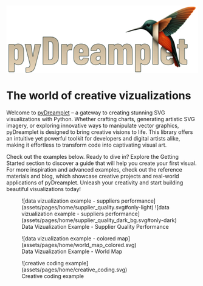 ![Logo](assets/pyDreamplet_logo.png)

# The world of creative vizualizations

Welcome to [pyDreamplet](https://pypi.org/project/pydreamplet/) – a gateway to creating stunning SVG visualizations with Python. Whether crafting charts, generating artistic SVG imagery, or exploring innovative ways to manipulate vector graphics, pyDreamplet is designed to bring creative visions to life. This library offers an intuitive yet powerful toolkit for developers and digital artists alike, making it effortless to transform code into captivating visual art.

Check out the examples below. Ready to dive in? Explore the Getting Started section to discover a guide that will help you create your first visual. For more inspiration and advanced examples, check out the reference materials and blog, which showcase creative projects and real-world applications of pyDreamplet. Unleash your creativity and start building beautiful visualizations today!


<figure markdown="span">
  ![data vizualization example - suppliers performance](assets/pages/home/supplier_quality.svg#only-light)
  ![data vizualization example - suppliers performance](assets/pages/home/supplier_quality_dark_bg.svg#only-dark)
  <figcaption>Data Vizualization Example - Supplier Quality Performance</figcaption>
</figure>

<figure markdown="span">
  ![data vizualization example - colored map](assets/pages/home/world_map_colored.svg)
  <figcaption>Data Vizualization Example - World Map</figcaption>
</figure>

<figure markdown="span">
  ![creative coding example](assets/pages/home/creative_coding.svg)
  <figcaption>Creative coding example</figcaption>
</figure>